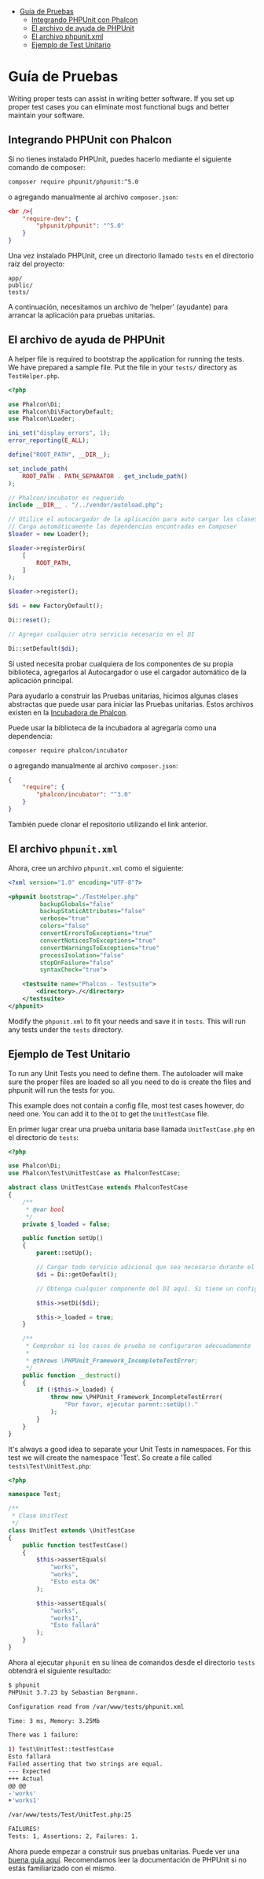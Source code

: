 <div class='article-menu'>
  <ul>
    <li>
      <a href="#overview">Guía de Pruebas</a> 
      <ul>
        <li>
          <a href="#integration">Integrando PHPUnit con Phalcon</a>
        </li>
        <li>
          <a href="#unit-helper">El archivo de ayuda de PHPUnit</a>
        </li>
        <li>
          <a href="#phpunit-config">El archivo phpunit.xml</a>
        </li>
        <li>
          <a href="#sample">Ejemplo de Test Unitario</a>
        </li>
      </ul>
    </li>
  </ul>
</div>

<a name='overview'></a>

# Guía de Pruebas

Writing proper tests can assist in writing better software. If you set up proper test cases you can eliminate most functional bugs and better maintain your software.

<a name='integration'></a>

## Integrando PHPUnit con Phalcon

Si no tienes instalado PHPUnit, puedes hacerlo mediante el siguiente comando de composer:

```bash
composer require phpunit/phpunit:^5.0
```

o agregando manualmente al archivo `composer.json`:

```json
<br />{
    "require-dev": {
        "phpunit/phpunit": "^5.0"
    }
}
```

Una vez instalado PHPUnit, cree un directorio llamado `tests` en el directorio raíz del proyecto:

    app/
    public/
    tests/
    

A continuación, necesitamos un archivo de 'helper' (ayudante) para arrancar la aplicación para pruebas unitarias.

<a name='unit-helper'></a>

## El archivo de ayuda de PHPUnit

A helper file is required to bootstrap the application for running the tests. We have prepared a sample file. Put the file in your `tests/` directory as `TestHelper.php`.

```php
<?php

use Phalcon\Di;
use Phalcon\Di\FactoryDefault;
use Phalcon\Loader;

ini_set("display_errors", 1);
error_reporting(E_ALL);

define("ROOT_PATH", __DIR__);

set_include_path(
    ROOT_PATH . PATH_SEPARATOR . get_include_path()
);

// Phalcon/incubator es requerido
include __DIR__ . "/../vendor/autoload.php";

// Utilice el autocargador de la aplicación para auto cargar las clases
// Carga automáticamente las dependencias encontradas en Composer
$loader = new Loader();

$loader->registerDirs(
    [
        ROOT_PATH,
    ]
);

$loader->register();

$di = new FactoryDefault();

Di::reset();

// Agregar cualquier otro servicio necesario en el DI

Di::setDefault($di);
```

Si usted necesita probar cualquiera de los componentes de su propia biblioteca, agregarlos al Autocargador o use el cargador automático de la aplicación principal.

Para ayudarlo a construir las Pruebas unitarias, hicimos algunas clases abstractas que puede usar para iniciar las Pruebas unitarias. Estos archivos existen en la [Incubadora de Phalcon](https://github.com/phalcon/incubator).

Puede usar la biblioteca de la incubadora al agregarla como una dependencia:

```bash
composer require phalcon/incubator
```

o agregando manualmente al archivo `composer.json`:

```json
{
    "require": {
        "phalcon/incubator": "^3.0"
    }
}
```

También puede clonar el repositorio utilizando el link anterior.

<a name='phpunit-config'></a>

## El archivo `phpunit.xml`

Ahora, cree un archivo `phpunit.xml` como el siguiente:

```xml
<?xml version="1.0" encoding="UTF-8"?>

<phpunit bootstrap="./TestHelper.php"
         backupGlobals="false"
         backupStaticAttributes="false"
         verbose="true"
         colors="false"
         convertErrorsToExceptions="true"
         convertNoticesToExceptions="true"
         convertWarningsToExceptions="true"
         processIsolation="false"
         stopOnFailure="false"
         syntaxCheck="true">

    <testsuite name="Phalcon - Testsuite">
        <directory>./</directory>
    </testsuite>
</phpunit>
```

Modify the `phpunit.xml` to fit your needs and save it in `tests`. This will run any tests under the `tests` directory.

<a name='sample'></a>

## Ejemplo de Test Unitario

To run any Unit Tests you need to define them. The autoloader will make sure the proper files are loaded so all you need to do is create the files and phpunit will run the tests for you.

This example does not contain a config file, most test cases however, do need one. You can add it to the `DI` to get the `UnitTestCase` file.

En primer lugar crear una prueba unitaria base llamada `UnitTestCase.php` en el directorio de `tests`:

```php
<?php

use Phalcon\Di;
use Phalcon\Test\UnitTestCase as PhalconTestCase;

abstract class UnitTestCase extends PhalconTestCase
{
    /**
     * @var bool
     */
    private $_loaded = false;

    public function setUp()
    {
        parent::setUp();

        // Cargar todo servicio adicional que sea necesario durante el testeo
        $di = Di::getDefault();

        // Obtenga cualquier componente del DI aquí. Si tiene un config, debe pasarlo como parámetro

        $this->setDi($di);

        $this->_loaded = true;
    }

    /**
     * Comprobar si los casos de prueba se configuraron adecuadamente
     *
     * @throws \PHPUnit_Framework_IncompleteTestError;
     */
    public function __destruct()
    {
        if (!$this->_loaded) {
            throw new \PHPUnit_Framework_IncompleteTestError(
                "Por favor, ejecutar parent::setUp()."
            );
        }
    }
}
```

It's always a good idea to separate your Unit Tests in namespaces. For this test we will create the namespace 'Test'. So create a file called `tests\Test\UnitTest.php`:

```php
<?php

namespace Test;

/**
 * Clase UnitTest
 */
class UnitTest extends \UnitTestCase
{
    public function testTestCase()
    {
        $this->assertEquals(
            "works",
            "works",
            "Esto esta OK"
        );

        $this->assertEquals(
            "works",
            "works1",
            "Esto fallará"
        );
    }
}
```

Ahora al ejecutar `phpunit` en su línea de comandos desde el directorio `tests` obtendrá el siguiente resultado:

```bash
$ phpunit
PHPUnit 3.7.23 by Sebastian Bergmann.

Configuration read from /var/www/tests/phpunit.xml

Time: 3 ms, Memory: 3.25Mb

There was 1 failure:

1) Test\UnitTest::testTestCase
Esto fallará
Failed asserting that two strings are equal.
--- Expected
+++ Actual
@@ @@
-'works'
+'works1'

/var/www/tests/Test/UnitTest.php:25

FAILURES!
Tests: 1, Assertions: 2, Failures: 1.
```

Ahora puede empezar a construir sus pruebas unitarias. Puede ver una [buena guía aquí](http://blog.stevensanderson.com/2009/08/24/writing-great-unit-tests-best-and-worst-practises/). Recomendamos leer la documentación de PHPUnit si no estás familiarizado con el mismo.